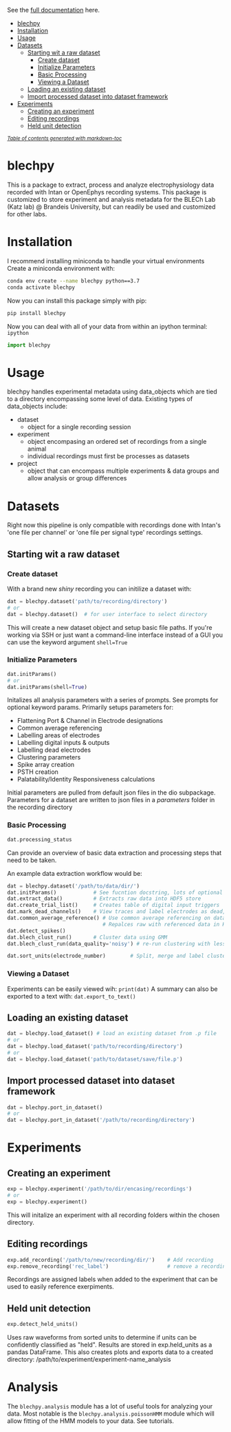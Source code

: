 See the <a href='https://nubs01.github.io/blechpy'>full documentation</a> here.

- [blechpy](#blechpy)
- [Installation](#installation)
- [Usage](#usage)
- [Datasets](#datasets)
  * [Starting wit a raw dataset](#starting-wit-a-raw-dataset)
    + [Create dataset](#create-dataset)
    + [Initialize Parameters](#initialize-parameters)
    + [Basic Processing](#basic-processing)
    + [Viewing a Dataset](#viewing-a-dataset)
  * [Loading an existing dataset](#loading-an-existing-dataset)
  * [Import processed dataset into dataset framework](#import-processed-dataset-into-dataset-framework)
- [Experiments](#experiments)
  * [Creating an experiment](#creating-an-experiment)
  * [Editing recordings](#editing-recordings)
  * [Held unit detection](#held-unit-detection)

<small><i><a href='http://ecotrust-canada.github.io/markdown-toc/'>Table of contents generated with markdown-toc</a></i></small>

# blechpy
This is a package to extract, process and analyze electrophysiology data recorded with Intan or OpenEphys recording systems. This package is customized to store experiment and analysis metadata for the BLECh Lab (Katz lab) @ Brandeis University, but can readily be used and customized for other labs.

# Installation
I recommend installing miniconda to handle your virtual environments
Create a miniconda environment with: 
```bash
conda env create --name blechpy python==3.7
conda activate blechpy
```
Now you can install this package simply with pip:
```bash
pip install blechpy
```

Now you can deal with all of your data from within an ipython terminal:
`ipython`

```python
import blechpy
```

# Usage
blechpy handles experimental metadata using data_objects which are tied to a directory encompassing some level of data. Existing types of data_objects include:
* dataset
    * object for a single recording session
* experiment
    * object encompasing an ordered set of recordings from a single animal
    * individual recordings must first be processes as datasets
* project
    * object that can encompass multiple experiments & data groups and allow analysis or group differences

# Datasets
Right now this pipeline is only compatible with recordings done with Intan's 'one file per channel' or 'one file per signal type' recordings settings.

## Starting wit a raw dataset
### Create dataset
With a brand new *shiny* recording you can initilize a dataset with:
```python
dat = blechpy.dataset('path/to/recording/directory')
# or
dat = blechpy.dataset()  # for user interface to select directory
```
This will create a new dataset object and setup basic file paths.
If you're working via SSH or just want a command-line interface instead of a GUI you can use the keyword argument `shell=True`

### Initialize Parameters
```python
dat.initParams() 
# or
dat.initParams(shell=True)
```
Initalizes all analysis parameters with a series of prompts.
See prompts for optional keyword params.
Primarily setups parameters for:
* Flattening Port & Channel in Electrode designations
* Common average referencing
* Labelling areas of electrodes
* Labelling digital inputs & outputs
* Labelling dead electrodes
* Clustering parameters
* Spike array creation
* PSTH creation
* Palatability/Identity Responsiveness calculations

Initial parameters are pulled from default json files in the dio subpackage.
Parameters for a dataset are written to json files in a *parameters* folder in the recording directory

### Basic Processing
```python
dat.processing_status
```
Can provide an overview of basic data extraction and processing steps that need to be taken.


An example data extraction workflow would be:
```python
dat = blechpy.dataset('/path/to/data/dir/')
dat.initParams()            # See fucntion docstring, lots of optional parameters to eliminate need for user interaction
dat.extract_data()          # Extracts raw data into HDF5 store
dat.create_trial_list()     # Creates table of digital input triggers
dat.mark_dead_channels()    # View traces and label electrodes as dead, or just pass list of dead channels
dat.common_average_reference() # Use common average referencing on data. 
                               # Repalces raw with referenced data in HDF5 store
dat.detect_spikes()
dat.blech_clust_run()       # Cluster data using GMM
dat.blech_clust_run(data_quality='noisy') # re-run clustering with less strict parameters

dat.sort_units(electrode_number)        # Split, merge and label clusters as units
```

### Viewing a Dataset
Experiments can be easily viewed wih: `print(dat)`
A summary can also be exported to a text with: `dat.export_to_text()`

## Loading an existing dataset
```python
dat = blechpy.load_dataset() # load an existing dataset from .p file
# or
dat = blechpy.load_dataset('path/to/recording/directory') 
# or
dat = blechpy.load_dataset('path/to/dataset/save/file.p')
```

## Import processed dataset into dataset framework
```python
dat = blechpy.port_in_dataset()
# or
dat = blechpy.port_in_dataset('/path/to/recording/directory')
```

# Experiments
## Creating an experiment
```python
exp = blechpy.experiment('/path/to/dir/encasing/recordings')
# or
exp = blechpy.experiment()
```
This will initalize an experiment with all recording folders within the chosen directory.

## Editing recordings
```python
exp.add_recording('/path/to/new/recording/dir/')    # Add recording
exp.remove_recording('rec_label')                   # remove a recording dir 
```
Recordings are assigned labels when added to the experiment that can be used to easily reference exerpiments.

## Held unit detection
```python
exp.detect_held_units()
```
Uses raw waveforms from sorted units to determine if units can be confidently classified as "held". Results are stored in exp.held_units as a pandas DataFrame.
This also creates plots and exports data to a created directory:
/path/to/experiment/experiment-name_analysis

# Analysis
The `blechpy.analysis` module has a lot of useful tools for analyzing your data.
Most notable is the `blechpy.analysis.poissonHMM` module which will allow fitting of the HMM models to your data. See tutorials. 
